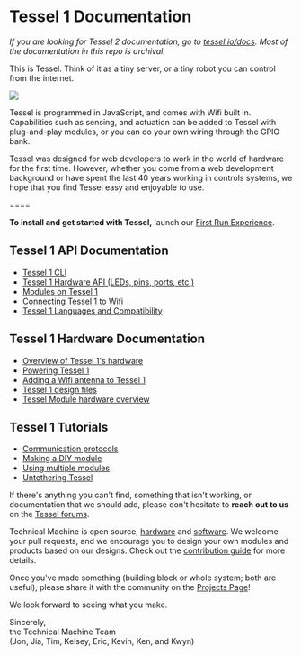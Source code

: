 Tessel 1 Documentation
====

*If you are looking for Tessel 2 documentation, go to [tessel.io/docs](//tessel.io/docs). Most of the documentation in this repo is archival.*

This is Tessel. Think of it as a tiny server, or a tiny robot you can control from the internet.

<img src='https://s3.amazonaws.com/technicalmachine-assets/doc+pictures/hardware_design_docs/TM-00-04-ports.png'>

Tessel is programmed in JavaScript, and comes with Wifi built in. Capabilities such as sensing, and actuation can be added to Tessel with plug-and-play modules, or you can do your own wiring through the GPIO bank.

Tessel was designed for web developers to work in the world of hardware for the first time. However, whether you come from a web development background or have spent the last 40 years working in controls systems, we hope that you find Tessel easy and enjoyable to use.

====

<b>To install and get started with Tessel,</b> launch our [First Run Experience](//tessel.io/start).

## Tessel 1 API Documentation

* [Tessel 1 CLI](https://github.com/tessel/docs/blob/master/cli.md)
* [Tessel 1 Hardware API (LEDs, pins, ports, etc.)](https://github.com/tessel/docs/blob/master/hardware-api.md)
* [Modules on Tessel 1](https://github.com/tessel/docs/blob/master/module-apis.md)
* [Connecting Tessel 1 to Wifi](https://github.com/tessel/docs/blob/master/wifi.md)
* [Tessel 1 Languages and Compatibility](https://github.com/tessel/docs/blob/master/compatibility.md)

## Tessel 1 Hardware Documentation

* [Overview of Tessel 1's hardware](https://github.com/tessel/hardware/blob/master/tessel-hardware-overview.md)
* [Powering Tessel 1](https://github.com/tessel/hardware/blob/master/powering-tessel.md)
* [Adding a Wifi antenna to Tessel 1](https://github.com/tessel/hardware/blob/master/external-wifi-antenna.md)
* [Tessel 1 design files](https://github.com/tessel/hardware/blob/master/design-files.md)
* [Tessel Module hardware overview](https://github.com/tessel/hardware/blob/master/modules-overview.md)

## Tessel 1 Tutorials

* [Communication protocols](https://github.com/tessel/docs/blob/master/tutorials/communication-protocols.md)
* [Making a DIY module](https://github.com/tessel/docs/blob/master/tutorials/diy_module_creation.md)
* [Using multiple modules](https://github.com/tessel/docs/blob/master/tutorials/multi-module.md)
* [Untethering Tessel](https://github.com/tessel/docs/blob/master/tutorials/untethered.md)

If there's anything you can't find, something that isn't working, or documentation that we should add, please don't hesitate to <b>reach out to us</b> on the [Tessel forums](//forums.tessel.io).

Technical Machine is open source, [hardware](//github.com/tessel/hardware) and [software](//github.com/tessel/t1-firmware). We welcome your pull requests, and  we encourage you to design your own modules and products based on our designs. Check out the [contribution guide](//github.com/tessel/contribution-guide) for more details.

Once you've made something (building block or whole system; both are useful), please share it with the community on the [Projects Page](http://tessel.hackster.io)!

We look forward to seeing what you make.

Sincerely,<br/>
the Technical Machine Team<br/>
(Jon, Jia, Tim, Kelsey, Eric, Kevin, Ken, and Kwyn)
